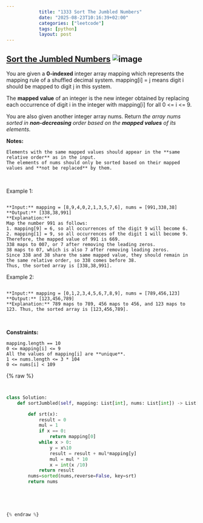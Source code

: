```yaml
---
            title: "1333 Sort The Jumbled Numbers"
            date: "2025-08-23T10:16:39+02:00"
            categories: ["leetcode"]
            tags: [python]
            layout: post
---
```

            
## [Sort the Jumbled Numbers](https://leetcode.com/problems/sort-the-jumbled-numbers) ![image](https://img.shields.io/badge/Difficulty-Medium-orange)

You are given a **0-indexed** integer array mapping which represents the mapping rule of a shuffled decimal system. mapping[i] = j means digit i should be mapped to digit j in this system.

The **mapped value** of an integer is the new integer obtained by replacing each occurrence of digit i in the integer with mapping[i] for all 0 <= i <= 9.

You are also given another integer array nums. Return *the array *nums* sorted in **non-decreasing** order based on the **mapped values** of its elements.*

**Notes:**

	Elements with the same mapped values should appear in the **same relative order** as in the input.
	The elements of nums should only be sorted based on their mapped values and **not be replaced** by them.

 

Example 1:

```

**Input:** mapping = [8,9,4,0,2,1,3,5,7,6], nums = [991,338,38]
**Output:** [338,38,991]
**Explanation:** 
Map the number 991 as follows:
1. mapping[9] = 6, so all occurrences of the digit 9 will become 6.
2. mapping[1] = 9, so all occurrences of the digit 1 will become 9.
Therefore, the mapped value of 991 is 669.
338 maps to 007, or 7 after removing the leading zeros.
38 maps to 07, which is also 7 after removing leading zeros.
Since 338 and 38 share the same mapped value, they should remain in the same relative order, so 338 comes before 38.
Thus, the sorted array is [338,38,991].

```

Example 2:

```

**Input:** mapping = [0,1,2,3,4,5,6,7,8,9], nums = [789,456,123]
**Output:** [123,456,789]
**Explanation:** 789 maps to 789, 456 maps to 456, and 123 maps to 123. Thus, the sorted array is [123,456,789].

```

 

**Constraints:**

	mapping.length == 10
	0 <= mapping[i] <= 9
	All the values of mapping[i] are **unique**.
	1 <= nums.length <= 3 * 104
	0 <= nums[i] < 109

{% raw %}


```python


class Solution:
    def sortJumbled(self, mapping: List[int], nums: List[int]) -> List[int]:

        def srt(x):
            result = 0
            mul = 1
            if x == 0:
                return mapping[0]
            while x > 0:
                y = x%10
                result = result + mul*mapping[y]
                mul = mul * 10
                x = int(x /10)
            return result
        nums=sorted(nums,reverse=False, key=srt)
        return nums
            

        


{% endraw %}
```
